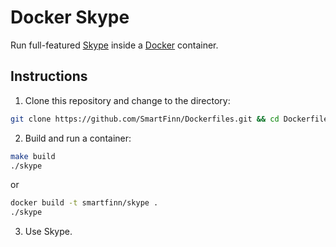 # Docker Skype

Run full-featured [Skype](http://www.skype.com) inside a [Docker](http://www.docker.com) container.

## Instructions

1. Clone this repository and change to the directory:

  ```sh
  git clone https://github.com/SmartFinn/Dockerfiles.git && cd Dockerfiles/skype
  ```

2. Build and run a container:

  ```sh
  make build
  ./skype
  ```

  or

  ```sh
  docker build -t smartfinn/skype .
  ./skype
  ```

3. Use Skype.
